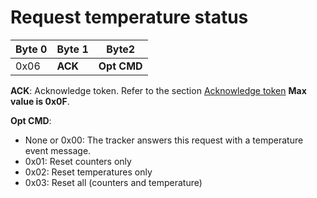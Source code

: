 # Request temperature status

|  Byte 0 |  Byte 1  |  Byte2       |
|---------|----------|--------------|
|  0x06   |  **ACK** |  **Opt CMD** |

 **ACK**: Acknowledge token. Refer to the section [Acknowledge token](../ack-token/readme.md) **Max value is 0x0F**.

**Opt CMD**:
-   None or 0x00: The tracker answers this request with a temperature event message.
-   0x01: Reset counters only
-   0x02: Reset temperatures only
-   0x03: Reset all (counters and temperature)
